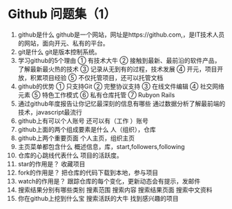 # Github 问题集（1）
1.	github是什么
github是一个网站，网址是https://github.com,，是IT技术人员的网站，面向开元、私有的平台。
2.	git是什么
git是版本控制系统。
3.	学习github的5个理由
①	有技术大牛
②	接触到最新、最前沿的软件产品，了解最新最火热的技术
③	记录从无到有的过程，技术发展
④	开元，项目开放，积累项目经验
⑤	不仅托管项目，还可以托管文档
4.	github的优势
①	只支持Git
②	完整协议支持
③	在线文件编辑
④	社交网络元素
⑤	特色工作模式
⑥	私有仓库托管
⑦	Rubyon Rails
5.	通过github年度报告让你记忆最深刻的信息有哪些
通过数据分析了解最前端的技术，javascript最流行
6.	github上有可以个人账号 还可以有（工作 ）账号
7.	github上面的两个组成要素是什么
人（组织），仓库
8.	github上两个重要页面
个人主页，组织主页
9.	主页菜单都包含什么
概述信息，库，start,followers,following
10.	仓库的心跳线代表什么
项目的活跃度。
11.	star的作用是？
收藏项目
12.	fork的作用是？
把仓库的代码下载到本地，参与项目
13.	watch的作用是？
跟踪仓库的每个变化，更新动态会有提示，发邮件
14.	搜索结果分别有哪些类别
搜素范围
搜索内容
搜索结果页面
搜索中文资料
15.	你在github上挖到什么宝
 搜索活跃的大牛
找到感兴趣的项目
